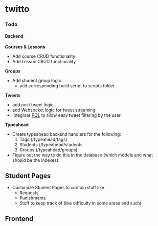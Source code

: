 twitto
======

### Todo

#### Backend

**Courses & Lessons**
* Add course CRUD functionality
* Add Lesson CRUD functionality

**Groups**
* Add student group logic
    * add corresponding build script to scripts folder.

**Tweets**
* add post tweet logic
* add Websocket logic for tweet streaming
* Integrate [PQL](http://www.github.com/alonho/pql) to allow easy tweet filtering by the user.

**Typeahead**
* Create typeahead backend handlers for the following:
    1. Tags (/typeahead/tags)
    2. Students (/typeahead/students
    3. Groups (/typeahead/groups)
* Figure out the way to do this in the database (which models and what should be the indexes).

## Student Pages
* Customize Student Pages to contain stuff like:
    * Requests
    * Punishments
    * Stuff to keep track of (like difficulty in some areas and such)
## Frontend
